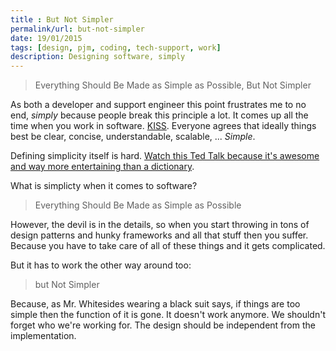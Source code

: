 ```yaml
---
title : But Not Simpler
permalink/url: but-not-simpler
date: 19/01/2015
tags: [design, pjm, coding, tech-support, work]
description: Designing software, simply
---
```


> Everything Should Be Made as Simple as Possible, But Not Simpler

As both a developer and support engineer this point frustrates me to no end, *simply* because people break this principle a lot. It comes up all the time when you work in software. [KISS](https://www.princeton.edu/~achaney/tmve/wiki100k/docs/KISS_principle.html). Everyone agrees that ideally things best be clear, concise, understandable, scalable, ... _Simple_.

Defining simplicity itself is hard. [Watch this Ted Talk because it's awesome and way more entertaining than a dictionary](http://www.ted.com/talks/george_whitesides_toward_a_science_of_simplicity#t-104011).

What is simplicty when it comes to software?

> Everything Should Be Made as Simple as Possible

However, the devil is in the details, so when you start throwing in tons of design patterns and hunky frameworks and all that stuff then you suffer. Because you have to take care of all of these things and it gets complicated.

But it has to work the other way around too:

> but Not Simpler

Because, as Mr. Whitesides wearing a black suit says, if things are too simple then the function of it is gone. It doesn't work anymore. We shouldn't forget who we're working for. The design should be independent from the implementation.
